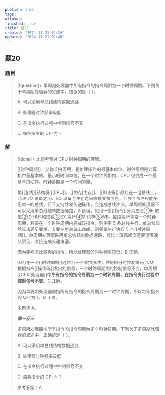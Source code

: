 ```yaml
---
publish: true
tags: 
aliases: 
finished: true
title: 题20
created: "2024-11-21 07:16"
updated: "2024-11-21 07:40"
---
```

## 题20
### 题目
> [!question]+
> 单周期处理器中所有指令的指令周期为一个时钟周期。下列关干单周期处理器的叙述中，错误的是（ ）。
> 
> A. 可以采用单总线结构数据通路
> 
> B. 处理器时钟频率较低
> 
> C. 在指令执行过程中控制信号不变
> 
> D. 每条指令的 CPI 为 1
### 解
> [!done]+
> 本题考察对 CPU 时钟周期的理解。
> 
> [[时钟周期]]：又称节拍周期，是处理操作的最基本单位。时钟周期是计算机中最基本的、最小的时间单位。在一个时钟周期内，CPU 仅完成一个最基本的动作。时钟周期是一个时间的量。
> 
> 单[[总线]]结构将 [[CPU]]、[[内存|主存]]、[[IO设备]] 都挂在一组总线上，允许 I/O 设备之间、I/O 设备与主存之间直接交换信息，但多个部件只能争用唯一的总线，且不支持并发传送操作，会造成总线冲突。单周期处理器不可以采用单总线结构数据通路。A 错误。假设一条[[指令]]分为五段①IF 取值②ID 译码和取数③EX 执行④M 访存⑤WB，每段执行需要一个时钟周期，若要在一个时钟周期内完成该指令，则需要 5 条总线并行，单总线显然无法满足要求，若要在单总线上完成，则需要串行执行 5 个[[时钟周期]]。单周期处理器采用单总线结构数据通路，好比上班高峰交通要道限速又限流，直接造成交通堵塞。
> 
> 因为要考虑比较慢的指令，所以处理器的时钟频率较低，B 正确。
> 
> 因为在一个[[时钟周期]]通常为一个节拍脉冲，控制信号时控制单元 (CU) 根据指令[[操作码]]发出的信号，一个时钟周期内的控制信号不变，单周期[[CPU|处理器]]中**所有指令的指令周期为一个时钟周期，在指令执行过程中控制信号不变**。C 正确。
> 
> 因为单周期处理器即指所有指令的指令周期为一个时钟周期，所以每条指令的 CPI 为 1。D 正确。
> 
> 本题选 A。
> 
> **_举一反三_**
> 
> 多周期处理器中所有指令的指令周期为多个时钟周期。下列关干多周期处理器的叙述中，正确的是（ ）。
> 
> A. 可以采用单总线结构数据通路
> 
> B. 处理器时钟频率较低
> 
> C. 在指令执行过程中控制信号不变
> 
> D. 每条指令的 CPI 为 1
> 
> 参考答案：A